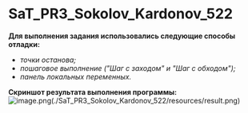 # SaT_PR3_Sokolov_Kardonov_522

**Для выполнения задания использовались следующие способы отладки:**
* *точки останова;*
* *пошаговое выполнение ("Шаг с заходом" и "Шаг с обходом");*
* *панель локальных переменных.*

**Скриншот результата выполнения программы:**
![image.png(./SaT_PR3_Sokolov_Kardonov_522/resources/result.png)](./SaT_PR3_Sokolov_Kardonov_522/MainWindow.xaml.cs)
